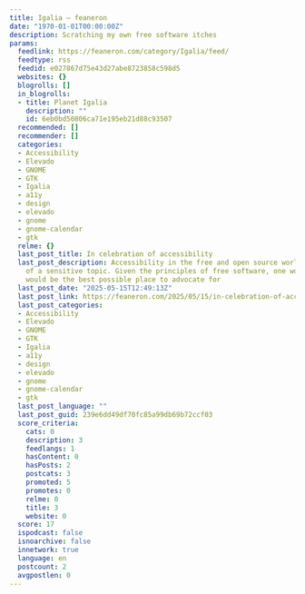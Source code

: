 ```yaml
---
title: Igalia – feaneron
date: "1970-01-01T00:00:00Z"
description: Scratching my own free software itches
params:
  feedlink: https://feaneron.com/category/Igalia/feed/
  feedtype: rss
  feedid: e027867d75e43d27abe8723858c598d5
  websites: {}
  blogrolls: []
  in_blogrolls:
  - title: Planet Igalia
    description: ""
    id: 6eb0bd50806ca71e195eb21d88c93507
  recommended: []
  recommender: []
  categories:
  - Accessibility
  - Elevado
  - GNOME
  - GTK
  - Igalia
  - a11y
  - design
  - elevado
  - gnome
  - gnome-calendar
  - gtk
  relme: {}
  last_post_title: In celebration of accessibility
  last_post_description: Accessibility in the free and open source world is somewhat
    of a sensitive topic. Given the principles of free software, one would think it
    would be the best possible place to advocate for
  last_post_date: "2025-05-15T12:49:13Z"
  last_post_link: https://feaneron.com/2025/05/15/in-celebration-of-accessibility/
  last_post_categories:
  - Accessibility
  - Elevado
  - GNOME
  - GTK
  - Igalia
  - a11y
  - design
  - elevado
  - gnome
  - gnome-calendar
  - gtk
  last_post_language: ""
  last_post_guid: 239e6dd49df70fc85a99db69b72ccf03
  score_criteria:
    cats: 0
    description: 3
    feedlangs: 1
    hasContent: 0
    hasPosts: 2
    postcats: 3
    promoted: 5
    promotes: 0
    relme: 0
    title: 3
    website: 0
  score: 17
  ispodcast: false
  isnoarchive: false
  innetwork: true
  language: en
  postcount: 2
  avgpostlen: 0
---
```

